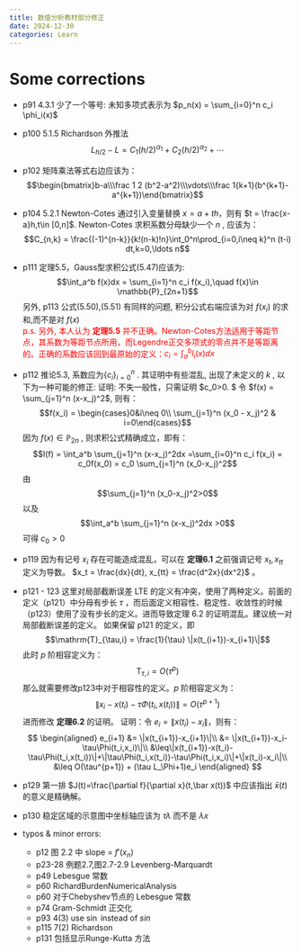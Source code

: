 ```yaml
---
title: 数值分析教材部分修正
date: 2024-12-30
categories: Learn
---
```

# Some corrections
- p91
4.3.1 少了一个等号: 未知多项式表示为 $p_n(x) = \sum_{i=0}^n c_i \phi_i(x)$
- p100
5.1.5 Richardson 外推法
$$L_{h/2}-L = C_1(h/2)^{\alpha_1}+C_2(h/2)^{\alpha_2}+\cdots$$

- p102
矩阵乘法等式右边应该为：
$$\begin{bmatrix}b-a\\\frac 1 2 (b^2-a^2)\\\vdots\\\frac 1{k+1}(b^{k+1}-a^{k+1})\end{bmatrix}$$

- p104
5.2.1 Newton-Cotes 通过引入变量替换 $x = a + th$，则有 $t = \frac{x-a}h,t\in [0,n]$. 
Newton-Cotes 求积系数分母缺少一个 $n$ , 应该为：$$C_{n,k} = \frac{(-1)^{n-k}}{k!(n-k)!n}\int_0^n\prod_{i=0,i\neq k}^n (t-i) dt,k=0,\ldots n$$

- p111
定理5.5，Gauss型求积公式(5.47)应该为: $$\int_a^b f(x)dx = \sum_{i=1}^n c_i f(x_i),\quad f(x)\in \mathbb{P}_{2n+1}$$
另外, p113 公式(5.50),(5.51) 有同样的问题, 积分公式右端应该为对 $f(x_i)$ 的求和,而不是对 $f(x)$  
<span style="color: red;">p.s. 另外, 本人认为 **定理5.5** 并不正确。Newton-Cotes方法适用于等距节点，其系数为等距节点所用，而Legendre正交多项式的零点并不是等距离的。正确的系数应该回到最原始的定义：$c_i = \int_a^b l_i(x)dx$</span>
- p112
推论5.3, 系数应为$\{c_i\}_{i=0}^n$ .
其证明中有些混乱, 出现了未定义的 $k$ , 以下为一种可能的修正:
证明: 不失一般性，只需证明 $c_0>0. $ 令 $f(x) = \sum_{j=1}^n (x-x_j)^2$, 则有：
$$f(x_i) = \begin{cases}0&i\neq 0\\ \sum_{j=1}^n (x_0 - x_j)^2 & i=0\end{cases}$$
因为 $f(x)\in \mathbb{P}_{2n}$ , 则求积公式精确成立，即有：
$$I(f) = \int_a^b \sum_{j=1}^n (x-x_j)^2dx =\sum_{i=0}^n c_i f(x_i) = c_0f(x_0) = c_0 \sum_{j=1}^n (x_0-x_j)^2$$
由 $$\sum_{j=1}^n (x_0-x_j)^2>0$$
以及$$\int_a^b \sum_{j=1}^n (x-x_j)^2dx >0$$
可得 $c_0>0$

- p119
因为有记号 $x_i$ 存在可能造成混乱，可以在 **定理6.1** 之前强调记号 $x_t, x_{tt}$ 定义为导数。 $x_t = \frac{dx}{dt}, x_{tt} = \frac{d^2x}{dx^2}$ 。

- p121 - 123
这里对局部截断误差 LTE 的定义有冲突，使用了两种定义。前面的定义（p121）中分母有步长 $\tau$ ，而后面定义相容性、稳定性、收敛性的时候（p123）使用了没有步长的定义。进而导致定理 6.2 的证明混乱。建议统一对局部截断误差的定义。
如果保留 p121 的定义，即$$\mathrm{T}_{\tau,i} = \frac{1}{\tau} \|x(t_{i+1})-x_{i+1}\|$$
此时 $p$ 阶相容定义为： $$\mathrm{T}_{\tau,i} = O(\tau^p)$$
那么就需要修改p123中对于相容性的定义。$p$ 阶相容定义为：$$\|x_i - x(t_i) - \tau\Phi(t_i,x(t_i))\| = O(\tau^{p+1})$$
进而修改 **定理6.2** 的证明。
证明：令 $e_i = \|x(t_i)-x_i\|$，则有：
$$
\begin{aligned}
e_{i+1} &= \|x(t_{i+1})-x_{i+1}\|\\
&= \|x(t_{i+1})-x_i-\tau\Phi(t_i,x_i)\|\\
&\leq\|x(t_{i+1})-x(t_i)-\tau\Phi(t_i,x(t_i))\|+\|\tau\Phi(t_i,x(t_i))-\tau\Phi(t_i,x_i)\|+\|x(t_i)-x_i\|\\
&\leq O(\tau^{p+1}) + (\tau L_\Phi+1)e_i
\end{aligned}
$$

- p129
第一排 $J(t)=\frac{\partial f}{\partial x}(t,\bar x(t))$ 中应该指出 $\bar x(t)$ 的意义是精确解。

- p130
稳定区域的示意图中坐标轴应该为 $\tau\lambda$ 而不是 $\lambda x$

- typos & minor errors:
    - p12 图 2.2 中 slope = $f'(x_n)$
    - p23-28 例题2.7,图2.7-2.9 Levenberg-Marquardt
    - p49 Lebesgue 常数
    - p60 RichardBurdenNumericalAnalysis 
    - p60 对于Chebyshev节点的 Lebesgue 常数
    - p74 Gram-Schmidt 正交化
    - p93 4(3) use $\sin$ instead of $sin$
    - p115 7(2) Richardson
    - p131 包括显示Runge-Kutta 方法


